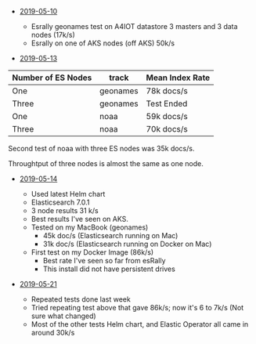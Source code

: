 - [2019-05-10](./2019-05-10) 
  - Esrally geonames test on A4IOT datastore 3 masters and 3 data nodes (17k/s)
  - Esrally on one of AKS nodes (off AKS)  50k/s

- [2019-05-13](./2019-05-13)
 
 |Number of ES Nodes|track   |Mean Index Rate|
 |------------------|--------|---------------|
 |One               |geonames|78k docs/s     |
 |Three             |geonames|Test Ended     |
 |One               |noaa    |59k docs/s     |
 |Three             |noaa    |70k docs/s     |
 
 Second test of noaa with three ES nodes was 35k docs/s.
 
 Throughtput of three nodes is almost the same as one node. 
 
- [2019-05-14](./2019-05-14)
  - Used latest Helm chart
  - Elasticsearch 7.0.1
  - 3 node results 31 k/s
  - Best results I've seen on AKS.
  - Tested on my MacBook (geonames)
    - 45k doc/s (Elasticsearch running on Mac)
    - 31k doc/s (Elasticsearch running on Docker on Mac)
  - First test on my Docker Image (86k/s)
    - Best rate I've seen so far from esRally
    - This install did not have persistent drives 
    
- [2019-05-21](./2019-05-21)
  - Repeated tests done last week
  - Tried repeating test above that gave 86k/s; now it's 6 to 7k/s (Not sure what changed)
  - Most of the other tests Helm chart, and Elastic Operator all came in around 30k/s
  
  
 
